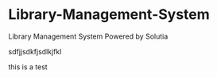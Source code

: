 # Library-Management-System
Library Management System Powered by Solutia

sdfjjsdkfjsdlkjfkl



this is a test
